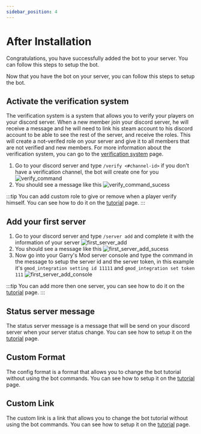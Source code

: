 ```yaml
---
sidebar_position: 4
---
```


# After Installation

Congratulations, you have successfully added the bot to your server. You can follow this steps to setup the bot.

Now that you have the bot on your server, you can follow this steps to setup the bot.

## Activate the verification system

The verification system is a system that allows you to verify your players on your discord server. When a new member join your discord server, he will receive a message and he will need to link his steam account to his discord account to be able to see the rest of the server, and receive the roles. This will create a not-verifed role on your server and give it to all members that are not verified and new members. For more information about the verification system, you can go to the [verification system](/docs/category/tutorial) page.

1. Go to your discord server and type `/verify <#channel-id>` if you don't have a verification channel, the bot will create one for you ![verify_command](https://i.imgur.com/5Z3ZQ8Z.png)
2. You should see a message like this ![verify_command_sucess](https://i.imgur.com/5Z3ZQ8Z.png)

:::tip
You can add custom role to give or remove when a player verify himself. You can see how to do it on the [tutorial](/docs/category/tutorial) page.
:::

## Add your first server

1. Go to your discord server and type `/server add` and complete it with the information of your server ![first_server_add](https://i.imgur.com/5Z3ZQ8Z.png)
2. You should see a message like this ![first_server_add_sucess](https://i.imgur.com/5Z3ZQ8Z.png)
3. Now go into your Garry's Mod server console and type the command in the message to setup the server id and the server token, in this example it's `gmod_integration setting id 11111` and `gmod_integration set token 111` ![first_server_add_console](https://i.imgur.com/5Z3ZQ8Z.png)

:::tip
You can add more then one server, you can see how to do it on the [tutorial](/docs/category/tutorial) page.
:::

## Status server message

The status server message is a message that will be send on your discord server when your server status change. You can see how to setup it on the [tutorial](/docs/category/tutorial) page.

## Custom Format

The config format is a format that allows you to change the bot tutorial without using the bot commands. You can see how to setup it on the [tutorial](/docs/category/tutorial) page.

## Custom Link

The custom link is a link that allows you to change the bot tutorial without using the bot commands. You can see how to setup it on the [tutorial](/docs/category/tutorial) page.
